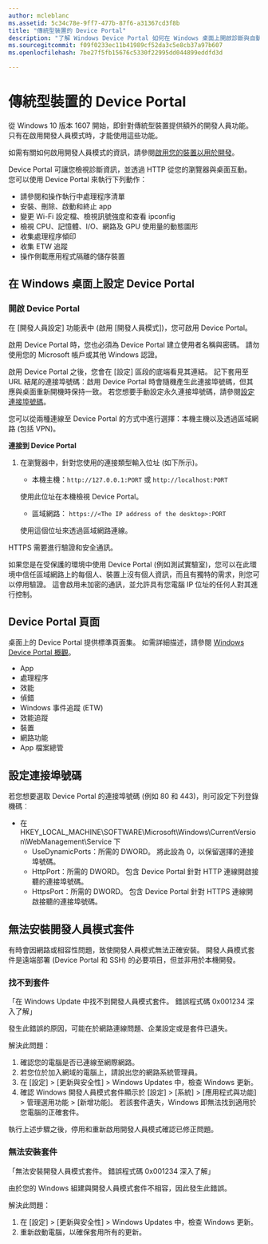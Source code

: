 ```yaml
---
author: mcleblanc
ms.assetid: 5c34c78e-9ff7-477b-87f6-a31367cd3f8b
title: "傳統型裝置的 Device Portal"
description: "了解 Windows Device Portal 如何在 Windows 桌面上開啟診斷與自動化功能。"
ms.sourcegitcommit: f09f0233ec11b41989cf52da3c5e8cb37a97b607
ms.openlocfilehash: 7be27f5fb15676c5330f22995dd044899eddfd3d

---
```

# 傳統型裝置的 Device Portal

從 Windows 10 版本 1607 開始，即針對傳統型裝置提供額外的開發人員功能。 只有在啟用開發人員模式時，才能使用這些功能。

如需有關如何啟用開發人員模式的資訊，請參閱[啟用您的裝置以用於開發](../get-started/enable-your-device-for-development.md)。

Device Portal 可讓您檢視診斷資訊，並透過 HTTP 從您的瀏覽器與桌面互動。 您可以使用 Device Portal 來執行下列動作：
- 請參閱和操作執行中處理程序清單
- 安裝、刪除、啟動和終止 app
- 變更 Wi-Fi 設定檔、檢視訊號強度和查看 ipconfig
- 檢視 CPU、記憶體、I/O、網路及 GPU 使用量的動態圖形
- 收集處理程序傾印
- 收集 ETW 追蹤 
- 操作側載應用程式隔離的儲存裝置

## 在 Windows 桌面上設定 Device Portal

### 開啟 Device Portal

在 \[開發人員設定\] 功能表中 (啟用 \[開發人員模式\])，您可啟用 Device Portal。  

啟用 Device Portal 時，您也必須為 Device Portal 建立使用者名稱與密碼。 請勿使用您的 Microsoft 帳戶或其他 Windows 認證。  

啟用 Device Portal 之後，您會在 \[設定\] 區段的底端看見其連結。 記下套用至 URL 結尾的連接埠號碼：啟用 Device Portal 時會隨機產生此連接埠號碼，但其應與桌面重新開機時保持一致。 若您想要手動設定永久連接埠號碼，請參閱[設定連接埠號碼](device-portal-desktop.md#setting-port-numbers)。

您可以從兩種連線至 Device Portal 的方式中進行選擇：本機主機以及透過區域網路 (包括 VPN)。

**連接到 Device Portal**

1. 在瀏覽器中，針對您使用的連接類型輸入位址 (如下所示)。

    - 本機主機：`http://127.0.0.1:PORT` 或 `http://localhost:PORT`

    使用此位址在本機檢視 Device Portal。
    
    - 區域網路： `https://<The IP address of the desktop>:PORT`

    使用這個位址來透過區域網路連線。

HTTPS 需要進行驗證和安全通訊。

如果您是在受保護的環境中使用 Device Portal (例如測試實驗室)，您可以在此環境中信任區域網路上的每個人、裝置上沒有個人資訊，而且有獨特的需求，則您可以停用驗證。 這會啟用未加密的通訊，並允許具有您電腦 IP 位址的任何人對其進行控制。

## Device Portal 頁面

桌面上的 Device Portal 提供標準頁面集。 如需詳細描述，請參閱 [Windows Device Portal 概觀](device-portal.md)。

- App
- 處理程序
- 效能
- 偵錯
- Windows 事件追蹤 (ETW)
- 效能追蹤
- 裝置
- 網路功能
- App 檔案總管 

## 設定連接埠號碼

若您想要選取 Device Portal 的連接埠號碼 (例如 80 和 443)，則可設定下列登錄機碼︰

- 在 HKEY_LOCAL_MACHINE\SOFTWARE\Microsoft\Windows\CurrentVersion\WebManagement\Service 下
    - UseDynamicPorts：所需的 DWORD。 將此設為 0，以保留選擇的連接埠號碼。
    - HttpPort：所需的 DWORD。 包含 Device Portal 針對 HTTP 連線開啟接聽的連接埠號碼。  
    - HttpsPort：所需的 DWORD。 包含 Device Portal 針對 HTTPS 連線開啟接聽的連接埠號碼。

## 無法安裝開發人員模式套件
有時會因網路或相容性問題，致使開發人員模式無法正確安裝。 開發人員模式套件是遠端部署 (Device Portal 和 SSH) 的必要項目，但並非用於本機開發。  

### 找不到套件

「在 Windows Update 中找不到開發人員模式套件。 錯誤程式碼 0x001234 深入了解」   

發生此錯誤的原因，可能在於網路連線問題、企業設定或是套件已遺失。 

解決此問題：

1. 確認您的電腦是否已連線至網際網路。 
2. 若您位於加入網域的電腦上，請說出您的網路系統管理員。 
3. 在 \[設定\] &gt; \[更新與安全性\] &gt; Windows Updates 中，檢查 Windows 更新。
4. 確認 Windows 開發人員模式套件顯示於 \[設定\] &gt; \[系統\] &gt; \[應用程式與功能\] &gt; 管理選用功能 &gt; \[新增功能\]。 若該套件遺失，Windows 即無法找到適用於您電腦的正確套件。 

執行上述步驟之後，停用和重新啟用開發人員模式確認已修正問題。 


### 無法安裝套件

「無法安裝開發人員模式套件。 錯誤程式碼 0x001234 深入了解」

由於您的 Windows 組建與開發人員模式套件不相容，因此發生此錯誤。 

解決此問題：

1. 在 \[設定\] &gt; \[更新與安全性\] &gt; Windows Updates 中，檢查 Windows 更新。
2. 重新啟動電腦，以確保套用所有的更新。



<!--HONumber=Jun16_HO5-->


